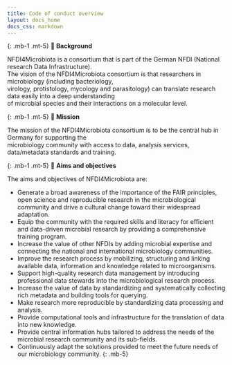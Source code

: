 ```yaml
---
title: Code of conduct overview
layout: docs_home
docs_css: markdown
---
```


{: .mb-1 .mt-5}
:pushpin: <b>Background</b>

NFDI4Microbiota is a consortium that is part of the German NFDI (National research Data Infrastructure).<br/>
The vision of the NFDI4Microbiota consortium is that researchers in microbiology (including bacteriology,<br/> virology, protistology, mycology and parasitology) can translate research data easily into a deep understanding <br/> of microbial species and their interactions on a molecular level. <br/>


{: .mb-1 .mt-5}
:pushpin: <b>Mission</b>

The mission of the NFDI4Microbiota consortium is to be the central hub in Germany for supporting the <br/>
microbiology community with access to data, analysis services, data/metadata standards and training.


{: .mb-1 .mt-5}
:pushpin: <b>Aims and objectives</b>

The aims and objectives of NFDI4Microbiota are:

- Generate a broad awareness of the importance of the FAIR principles, open science and reproducible research in the microbiological community and drive a cultural change toward their widespread adaptation.
- Equip the community with the required skills and literacy for efficient and data-driven microbial research by providing a comprehensive training program.
- Increase the value of other NFDIs by adding microbial expertise and connecting the national and international microbiology communities.
- Improve the research process by mobilizing, structuring and linking available data, information and knowledge related to microorganisms.
- Support high-quality research data management by introducing professional data stewards into the microbiological research process.
- Increase the value of data by standardizing and systematically collecting rich metadata and building tools for querying.
- Make research more reproducible by standardizing data processing and analysis.
- Provide computational tools and infrastructure for the translation of data into new knowledge.
- Provide central information hubs tailored to address the needs of the microbial research community and its sub-fields.
- Continuously adapt the solutions provided to meet the future needs of our microbiology community.
{: .mb-5}
